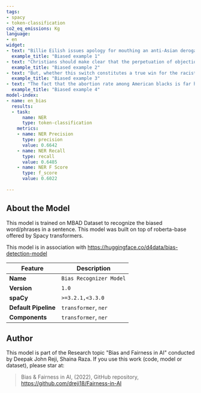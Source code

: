 ```yaml
---
tags:
- spacy
- token-classification
co2_eq_emissions: Kg
language:
- en
widget:
- text: "Billie Eilish issues apology for mouthing an anti-Asian derogatory term in a resurfaced video."
  example_title: "Biased example 1"
- text: "Christians should make clear that the perpetuation of objectionable vaccines and the lack of alternatives is a kind of coercion."
  example_title: "Biased example 2"
- text: "But, whether this switch constitutes a true win for the racist right or not, it’s clear that MAGA conservatives are highly attuned to how decisions are made in the White House and which positions they want to control."
  example_title: "Biased example 3"
- text: "The fact that the abortion rate among American blacks is far higher than the rate for whites is routinely chronicled and mourned."
  example_title: "Biased example 4" 
model-index:
- name: en_bias
  results:
  - task:
      name: NER
      type: token-classification
    metrics:
    - name: NER Precision
      type: precision
      value: 0.6642
    - name: NER Recall
      type: recall
      value: 0.6485
    - name: NER F Score
      type: f_score
      value: 0.6022
      
---
```

## About the Model 
This model is trained on MBAD Dataset to recognize the biased word/phrases in a sentence. This model was built on top of roberta-base offered by Spacy transformers.

This model is in association with https://huggingface.co/d4data/bias-detection-model

| Feature | Description |
| --- | --- |
| **Name** | `Bias Recognizer Model` |
| **Version** | `1.0` |
| **spaCy** | `>=3.2.1,<3.3.0` |
| **Default Pipeline** | `transformer`, `ner` |
| **Components** | `transformer`, `ner` |

## Author
This model is part of the Research topic "Bias and Fairness in AI" conducted by Deepak John Reji, Shaina Raza. If you use this work (code, model or dataset), please star at:
> Bias & Fairness in AI, (2022), GitHub repository, <https://github.com/dreji18/Fairness-in-AI>